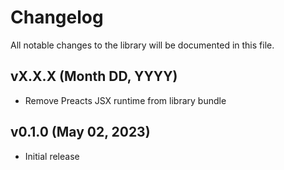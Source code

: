 # Changelog

All notable changes to the library will be documented in this file.

## vX.X.X (Month DD, YYYY)

- Remove Preacts JSX runtime from library bundle

## v0.1.0 (May 02, 2023)

- Initial release
